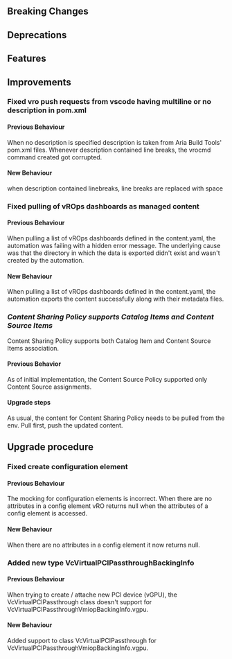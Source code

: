 [//]: # (VERSION_PLACEHOLDER DO NOT DELETE)
[//]: # (Used when working on a new release. Placed together with the Version.md)
[//]: # (Nothing here is optional. If a step must not be performed, it must be said so)
[//]: # (Do not fill the version, it will be done automatically)
[//]: # (Quick Intro to what is the focus of this release)

## Breaking Changes
[//]: # (### *Breaking Change*)
[//]: # (Describe the breaking change AND explain how to resolve it)
[//]: # (You can utilize internal links /e.g. link to the upgrade procedure, link to the improvement|deprecation that introduced this/)


## Deprecations
[//]: # (### *Deprecation*)
[//]: # (Explain what is deprecated and suggest alternatives)


[//]: # (Features -> New Functionality)
## Features
[//]: # (### *Feature Name*)
[//]: # (Describe the feature)
[//]: # (Optional But higlhy recommended Specify *NONE* if missing)
[//]: # (#### Relevant Documentation:)


[//]: # (Improvements -> Bugfixes/hotfixes or general improvements)
## Improvements
[//]: # (### *Improvement Name* )
[//]: # (Talk ONLY regarding the improvement)
[//]: # (Optional But higlhy recommended)
[//]: # (#### Previous Behavior)
[//]: # (Explain how it used to behave, regarding to the change)
[//]: # (Optional But higlhy recommended)
[//]: # (#### New Behavior)
[//]: # (Explain how it behaves now, regarding to the change)
[//]: # (Optional But higlhy recommended Specify *NONE* if missing)
[//]: # (#### Relevant Documentation:)

### Fixed vro push requests from vscode having multiline or no description in pom.xml
#### Previous Behaviour

When no description is specified description is taken from Aria Build Tools' pom.xml files.
Whenever description contained line breaks, the vrocmd command created got corrupted.

#### New Behaviour

when description contained linebreaks, line breaks are replaced with space

### Fixed pulling of vROps dashboards as managed content

#### Previous Behaviour

When pulling a list of vROps dashboards defined in the content.yaml, the automation was failing with a hidden error message.
The underlying cause was that the directory in which the data is exported didn't exist and wasn't created by the automation.

#### New Behaviour

When pulling a list of vROps dashboards defined in the content.yaml, the automation exports the content successfully along with
their metadata files.

### *Content Sharing Policy supports Catalog Items and Content Source Items*

Content Sharing Policy supports both Catalog Item and Content Source Items association.

#### Previous Behavior

As of initial implementation, the Content Source Policy supported only Content
Source assignments.

#### Upgrade steps

As usual, the content for Content Sharing Policy needs to be pulled from the env.
Pull first, push the updated content.

## Upgrade procedure
[//]: # (Explain in details if something needs to be done)

[//]: # (## Changelog)
[//]: # (Pull request links)

### Fixed create configuration element

#### Previous Behaviour

The mocking for configuration elements is incorrect. When there are no attributes in a config element vRO returns null when the attributes of a config element is accessed.

#### New Behaviour

When there are no attributes in a config element it now returns null.

### Added new type VcVirtualPCIPassthroughBackingInfo

#### Previous Behaviour

When trying to create / attache new PCI device (vGPU), the VcVirtualPCIPassthrough class doesn't support for VcVirtualPCIPassthroughVmiopBackingInfo.vgpu.

#### New Behaviour

Added support to class VcVirtualPCIPassthrough for VcVirtualPCIPassthroughVmiopBackingInfo.vgpu.
